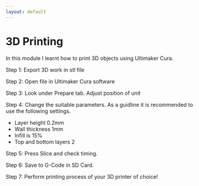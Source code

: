 ```yaml
---
layout: default
---
```


# 3D Printing
In this module I learnt how to print 3D objects using Ultimaker Cura.

Step 1: Export 3D work in stl file

Step 2: Open file in Ultimaker Cura software

Step 3: Look under Prepare tab. Adjust position of unit 

Step 4: Change the suitable parameters. As a guidline it is recommended to use the following settings.
- Layer height 0.2mm
- Wall thickness 1mm
- Infill is 15%
- Top and bottom layers 2

Step 5: Press Slice and check timing.

Step 6: Save to G-Code in SD Card.

Step 7: Perform printing process of your 3D printer of choice!



